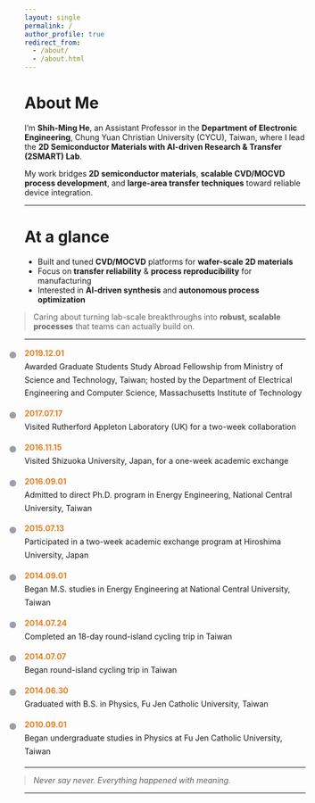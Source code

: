 ```yaml
---
layout: single
permalink: /
author_profile: true
redirect_from: 
  - /about/
  - /about.html
---
```


<h1>About Me</h1>
<p>
I’m <strong>Shih-Ming He</strong>, an Assistant Professor in the <strong>Department of Electronic Engineering</strong>, Chung Yuan Christian University (CYCU), Taiwan, where I lead the <strong>2D Semiconductor Materials with AI-driven Research &amp; Transfer (2SMART) Lab</strong>.
</p>
<p>
My work bridges <strong>2D semiconductor materials</strong>, <strong>scalable CVD/MOCVD process development</strong>, and <strong>large-area transfer techniques</strong> toward reliable device integration.
</p>

<hr>

<h1>At a glance</h1>
<ul>
  <li>Built and tuned <strong>CVD/MOCVD</strong> platforms for <strong>wafer-scale 2D materials</strong></li>
  <li>Focus on <strong>transfer reliability</strong> &amp; <strong>process reproducibility</strong> for manufacturing</li>
  <li>Interested in <strong>AI-driven synthesis</strong> and <strong>autonomous process optimization</strong></li>
</ul>
<blockquote>
  Caring about turning lab-scale breakthroughs into <strong>robust, scalable processes</strong> that teams can actually build on.
</blockquote>

<hr>

<!--Citation Chart starts here-->

<script src="https://cdn.jsdelivr.net/npm/chart.js@4.4.3/dist/chart.umd.min.js"></script>
<script>
  // 資料
  const years = ['2016','2017','2018','2019','2020','2021','2022','2023','2024','2025'];
  const citesPerYear = [4,24,19,20,31,34,43,48,37,39];
  const cumulative = citesPerYear.reduce((a,v,i)=>{ a.push((a[i-1]||0)+v); return a; }, []);

  // 自訂：在柱上方（與可選的折線點）畫數字
  const valueLabelPlugin = {
    id: 'valueLabel',
    afterDatasetsDraw(chart, args, opts) {
      const {ctx} = chart;
      ctx.save();
      ctx.textAlign = 'center';
      ctx.textBaseline = 'bottom';
      ctx.fillStyle = opts.color || '#475569';
      ctx.font = `${opts.fontSize || 12}px system-ui, -apple-system, Segoe UI, Arial`;

      chart.data.datasets.forEach((ds, dsIndex) => {
        const meta = chart.getDatasetMeta(dsIndex);
        // 只在柱子上方顯示；若也要線上顯示，把條件拿掉並在下面判斷
        meta.data.forEach((elem, i) => {
          if (!elem) return;
          // bar
          if ((ds.type || chart.config.type) === 'bar' && opts.showBarLabels !== false) {
            const val = ds.data[i];
            ctx.fillText(val, elem.x, elem.y - 4);
          }
          // line（可選）
          if ((ds.type || chart.config.type) === 'line' && opts.showLineLabels) {
            const val = ds.data[i];
            ctx.fillText(val, elem.x, elem.y - 8);
          }
        });
      });
      ctx.restore();
    }
  };

  Chart.register(valueLabelPlugin);

  // 畫圖
  const ctx = document.getElementById('citationsCombo').getContext('2d');
  new Chart(ctx, {
    data: {
      labels: years,
      datasets: [
        {
          type: 'bar',
          label: 'Citations / Year',
          data: citesPerYear,
          backgroundColor: '#d9e3ff',
          borderColor: '#9ab4ff'
        },
        {
          type: 'line',
          label: 'Cumulative',
          data: cumulative,
          borderColor: '#3b82f6',
          backgroundColor: 'rgba(59,130,246,0.12)',
          fill: true,
          tension: 0.4,
          pointRadius: 3,
          borderWidth: 2
        }
      ]
    },
    options: {
      responsive: true,
      maintainAspectRatio: false,   // ← 讓高度跟著外層 div
      interaction: { mode: 'index', intersect: false },
      datasets: { bar: { borderRadius: 8, barThickness: 'flex' } }, // 圓角＆自適應寬
      scales: {
        y: { beginAtZero: true, title: { display: true, text: 'Citations' },
             grid: { color: 'rgba(0,0,0,0.06)' } },
        x: { title: { display: true, text: 'Year' }, ticks: { maxRotation: 0 } }
      },
      plugins: {
        legend: { position: 'bottom' },
        // 啟用我們的數字插件並可調樣式
        valueLabel: { color: '#334155', fontSize: 12, showBarLabels: true, showLineLabels: false }
      }
    }
  });
</script>

<!--Citation Chart ends here-->

  <div class="tl-item">
    <div class="tl-date">2019.12.01</div>
    <div class="tl-content">Awarded Graduate Students Study Abroad Fellowship from Ministry of Science and Technology, Taiwan; hosted by the Department of Electrical Engineering and Computer Science, Massachusetts Institute of Technology</div>
  </div>

  <div class="tl-item">
    <div class="tl-date">2017.07.17</div>
    <div class="tl-content">Visited Rutherford Appleton Laboratory (UK) for a two-week collaboration</div>
  </div>

  <div class="tl-item">
    <div class="tl-date">2016.11.15</div>
    <div class="tl-content">Visited Shizuoka University, Japan, for a one-week academic exchange</div>
  </div>

  <div class="tl-item">
    <div class="tl-date">2016.09.01</div>
    <div class="tl-content">Admitted to direct Ph.D. program in Energy Engineering, National Central University, Taiwan</div>
  </div>

  <div class="tl-item">
    <div class="tl-date">2015.07.13</div>
    <div class="tl-content">Participated in a two-week academic exchange program at Hiroshima University, Japan</div>
  </div>

  <div class="tl-item">
    <div class="tl-date">2014.09.01</div>
    <div class="tl-content">Began M.S. studies in Energy Engineering at National Central University, Taiwan</div>
  </div>

  <div class="tl-item">
    <div class="tl-date">2014.07.24</div>
    <div class="tl-content">Completed an 18-day round-island cycling trip in Taiwan</div>
  </div>
  
  <div class="tl-item">
    <div class="tl-date">2014.07.07</div>
    <div class="tl-content">Began round-island cycling trip in Taiwan</div>
  </div>

  <div class="tl-item">
    <div class="tl-date">2014.06.30</div>
    <div class="tl-content">Graduated with B.S. in Physics, Fu Jen Catholic University, Taiwan</div>
  </div>
  
  <div class="tl-item">
    <div class="tl-date">2010.09.01</div>
    <div class="tl-content">Began undergraduate studies in Physics at Fu Jen Catholic University, Taiwan</div>
  </div>
</div>

<!-- Style -->
<style>
/* Timeline */
.timeline { border-left: 3px solid #9aa0a6; margin: 24px 0; padding-left: 20px; }
.tl-item { margin: 16px 0; position: relative; }
.tl-item::before {
  content: ""; width: 12px; height: 12px; background: #9aa0a6; border-radius: 50%;
  position: absolute; left: -27px; top: 6px;
}
.tl-date { font-weight: 700; color: #e67e22; margin-bottom: 4px; }
.tl-content { line-height: 1.7; }

/* Spacing & mobile tweaks */
blockquote { margin: 12px 0 0 0; }
@media (max-width: 640px) {
  .timeline { padding-left: 16px; }
  .tl-item::before { left: -24px; }
  .tl-date { display: block; margin-bottom: 2px; }
}
</style>

<hr>

<blockquote><em>Never say never. Everything happened with meaning.</em></blockquote>

<hr>
